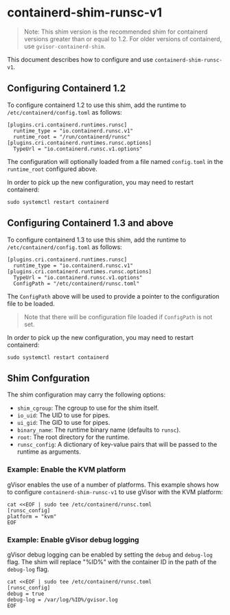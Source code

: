 # containerd-shim-runsc-v1

> Note: This shim version is the recommended shim for containerd versions
> greater than or equal to 1.2. For older versions of containerd, use
> `gvisor-containerd-shim`.

This document describes how to configure and use `containerd-shim-runsc-v1`.

## Configuring Containerd 1.2

To configure containerd 1.2 to use this shim, add the runtime to
`/etc/containerd/config.toml` as follows:

```
[plugins.cri.containerd.runtimes.runsc]
  runtime_type = "io.containerd.runsc.v1"
  runtime_root = "/run/containerd/runsc"
[plugins.cri.containerd.runtimes.runsc.options]
  TypeUrl = "io.containerd.runsc.v1.options"
```

The configuration will optionally loaded from a file named `config.toml` in the
`runtime_root` configured above.

In order to pick up the new configuration, you may need to restart containerd:

```shell
sudo systemctl restart containerd
```

## Configuring Containerd 1.3 and above

To configure containerd 1.3 to use this shim, add the runtime to
`/etc/containerd/config.toml` as follows:

```
[plugins.cri.containerd.runtimes.runsc]
  runtime_type = "io.containerd.runsc.v1"
[plugins.cri.containerd.runtimes.runsc.options]
  TypeUrl = "io.containerd.runsc.v1.options"
  ConfigPath = "/etc/containerd/runsc.toml"
```

The `ConfigPath` above will be used to provide a pointer to the configuration
file to be loaded.

> Note that there will be configuration file loaded if `ConfigPath` is not set.

In order to pick up the new configuration, you may need to restart containerd:

```shell
sudo systemctl restart containerd
```

## Shim Confguration

The shim configuration may carry the following options:

*   `shim_cgroup`: The cgroup to use for the shim itself.
*   `io_uid`: The UID to use for pipes.
*   `ui_gid`: The GID to use for pipes.
*   `binary_name`: The runtime binary name (defaults to `runsc`).
*   `root`: The root directory for the runtime.
*   `runsc_config`: A dictionary of key-value pairs that will be passed to the
    runtime as arguments.

### Example: Enable the KVM platform

gVisor enables the use of a number of platforms. This example shows how to
configure `containerd-shim-runsc-v1` to use gVisor with the KVM platform:

```shell
cat <<EOF | sudo tee /etc/containerd/runsc.toml
[runsc_config]
platform = "kvm"
EOF
```

### Example: Enable gVisor debug logging

gVisor debug logging can be enabled by setting the `debug` and `debug-log` flag.
The shim will replace "%ID%" with the container ID in the path of the
`debug-log` flag.

```shell
cat <<EOF | sudo tee /etc/containerd/runsc.toml
[runsc_config]
debug = true
debug-log = /var/log/%ID%/gvisor.log
EOF
```
